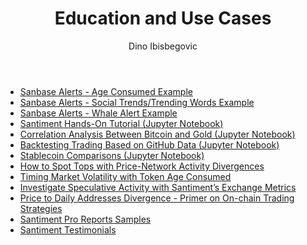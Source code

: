 ﻿---
title: Education and Use Cases
author: Dino Ibisbegovic
---

- [Sanbase Alerts - Age Consumed Example](/education-and-use-cases/alerts-on-sanbase/)
- [Sanbase Alerts - Social Trends/Trending Words Example](/education-and-use-cases/social-trends-alerts/)
- [Sanbase Alerts - Whale Alert Example](/education-and-use-cases/whale-alert/)
- [Santiment Hands-On Tutorial (Jupyter Notebook)](https://github.com/santiment/san-sdk/blob/master/ICDM_2019/ICDM.ipynb)
- [Correlation Analysis Between Bitcoin and Gold (Jupyter Notebook)](https://github.com/santiment/san-sdk/blob/master/correlation-analysis/BTC%20vs%20GOLD.ipynb)
- [Backtesting Trading Based on GitHub Data (Jupyter Notebook)](https://github.com/santiment/san-sdk/blob/master/example-backtesting-with-sanpy/Backtest_GitHub_Activity_Portfolio.ipynb)
- [Stablecoin Comparisons (Jupyter Notebook)](https://github.com/santiment/san-sdk/blob/master/example-stablecoin-analysis/stablecoin%20comparison.ipynb)
- [How to Spot Tops with Price-Network Activity Divergences](/education-and-use-cases/how-to-spot-tops-with-price---network-activity-divergences/)
- [Timing Market Volatility with Token Age Consumed](/education-and-use-cases/timing-market-volatility-with-token-age-consumed/)
- [Investigate Speculative Activity with Santiment’s Exchange Metrics](/education-and-use-cases/investigate-speculative-activity-with-santiment’s-exchange-metrics/)
- [Price to Daily Addresses Divergence - Primer on On-chain Trading Strategies](/education-and-use-cases/price-to-daily-addresses-divergence---primer-on-on-chain-trading-strategies/)
- [Santiment Pro Reports Samples](/education-and-use-cases/santiment-pro-reports-samples/)
- [Santiment Testimonials](/education-and-use-cases/santiment-testimonials/)

